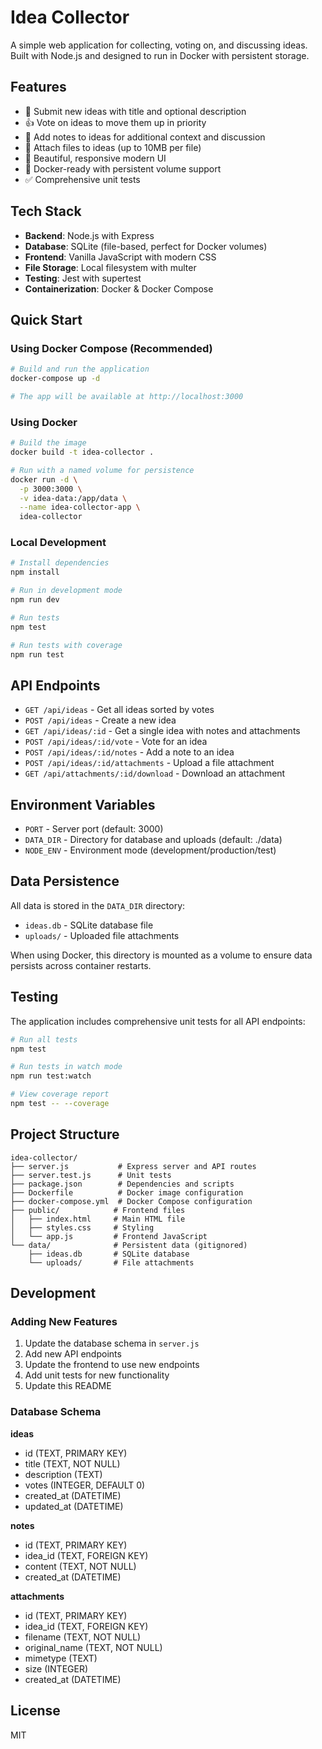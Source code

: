 # Idea Collector

A simple web application for collecting, voting on, and discussing ideas. Built with Node.js and designed to run in Docker with persistent storage.

## Features

- 📝 Submit new ideas with title and optional description
- 👍 Vote on ideas to move them up in priority
- 💬 Add notes to ideas for additional context and discussion
- 📎 Attach files to ideas (up to 10MB per file)
- 🎨 Beautiful, responsive modern UI
- 🐳 Docker-ready with persistent volume support
- ✅ Comprehensive unit tests

## Tech Stack

- **Backend**: Node.js with Express
- **Database**: SQLite (file-based, perfect for Docker volumes)
- **Frontend**: Vanilla JavaScript with modern CSS
- **File Storage**: Local filesystem with multer
- **Testing**: Jest with supertest
- **Containerization**: Docker & Docker Compose

## Quick Start

### Using Docker Compose (Recommended)

```bash
# Build and run the application
docker-compose up -d

# The app will be available at http://localhost:3000
```

### Using Docker

```bash
# Build the image
docker build -t idea-collector .

# Run with a named volume for persistence
docker run -d \
  -p 3000:3000 \
  -v idea-data:/app/data \
  --name idea-collector-app \
  idea-collector
```

### Local Development

```bash
# Install dependencies
npm install

# Run in development mode
npm run dev

# Run tests
npm test

# Run tests with coverage
npm run test
```

## API Endpoints

- `GET /api/ideas` - Get all ideas sorted by votes
- `POST /api/ideas` - Create a new idea
- `GET /api/ideas/:id` - Get a single idea with notes and attachments
- `POST /api/ideas/:id/vote` - Vote for an idea
- `POST /api/ideas/:id/notes` - Add a note to an idea
- `POST /api/ideas/:id/attachments` - Upload a file attachment
- `GET /api/attachments/:id/download` - Download an attachment

## Environment Variables

- `PORT` - Server port (default: 3000)
- `DATA_DIR` - Directory for database and uploads (default: ./data)
- `NODE_ENV` - Environment mode (development/production/test)

## Data Persistence

All data is stored in the `DATA_DIR` directory:
- `ideas.db` - SQLite database file
- `uploads/` - Uploaded file attachments

When using Docker, this directory is mounted as a volume to ensure data persists across container restarts.

## Testing

The application includes comprehensive unit tests for all API endpoints:

```bash
# Run all tests
npm test

# Run tests in watch mode
npm run test:watch

# View coverage report
npm test -- --coverage
```

## Project Structure

```
idea-collector/
├── server.js           # Express server and API routes
├── server.test.js      # Unit tests
├── package.json        # Dependencies and scripts
├── Dockerfile          # Docker image configuration
├── docker-compose.yml  # Docker Compose configuration
├── public/            # Frontend files
│   ├── index.html     # Main HTML file
│   ├── styles.css     # Styling
│   └── app.js         # Frontend JavaScript
└── data/              # Persistent data (gitignored)
    ├── ideas.db       # SQLite database
    └── uploads/       # File attachments
```

## Development

### Adding New Features

1. Update the database schema in `server.js`
2. Add new API endpoints
3. Update the frontend to use new endpoints
4. Add unit tests for new functionality
5. Update this README

### Database Schema

**ideas**
- id (TEXT, PRIMARY KEY)
- title (TEXT, NOT NULL)
- description (TEXT)
- votes (INTEGER, DEFAULT 0)
- created_at (DATETIME)
- updated_at (DATETIME)

**notes**
- id (TEXT, PRIMARY KEY)
- idea_id (TEXT, FOREIGN KEY)
- content (TEXT, NOT NULL)
- created_at (DATETIME)

**attachments**
- id (TEXT, PRIMARY KEY)
- idea_id (TEXT, FOREIGN KEY)
- filename (TEXT, NOT NULL)
- original_name (TEXT, NOT NULL)
- mimetype (TEXT)
- size (INTEGER)
- created_at (DATETIME)

## License

MIT